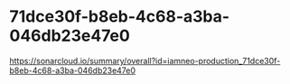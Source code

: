 # 71dce30f-b8eb-4c68-a3ba-046db23e47e0
https://sonarcloud.io/summary/overall?id=iamneo-production_71dce30f-b8eb-4c68-a3ba-046db23e47e0
